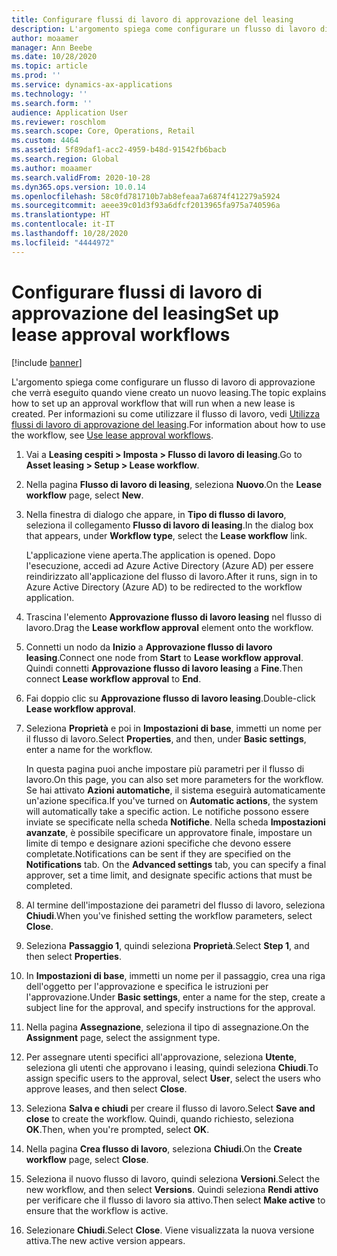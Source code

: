 ```yaml
---
title: Configurare flussi di lavoro di approvazione del leasing
description: L'argomento spiega come configurare un flusso di lavoro di approvazione che verrà eseguito quando viene creato un nuovo leasing.
author: moaamer
manager: Ann Beebe
ms.date: 10/28/2020
ms.topic: article
ms.prod: ''
ms.service: dynamics-ax-applications
ms.technology: ''
ms.search.form: ''
audience: Application User
ms.reviewer: roschlom
ms.search.scope: Core, Operations, Retail
ms.custom: 4464
ms.assetid: 5f89daf1-acc2-4959-b48d-91542fb6bacb
ms.search.region: Global
ms.author: moaamer
ms.search.validFrom: 2020-10-28
ms.dyn365.ops.version: 10.0.14
ms.openlocfilehash: 58c0fd781710b7ab8efeaa7a6874f412279a5924
ms.sourcegitcommit: aeee39c01d3f93a6dfcf2013965fa975a740596a
ms.translationtype: HT
ms.contentlocale: it-IT
ms.lasthandoff: 10/28/2020
ms.locfileid: "4444972"
---
```

# <a name="set-up-lease-approval-workflows"></a><span data-ttu-id="bd183-103">Configurare flussi di lavoro di approvazione del leasing</span><span class="sxs-lookup"><span data-stu-id="bd183-103">Set up lease approval workflows</span></span>

[!include [banner](../includes/banner.md)]

<span data-ttu-id="bd183-104">L'argomento spiega come configurare un flusso di lavoro di approvazione che verrà eseguito quando viene creato un nuovo leasing.</span><span class="sxs-lookup"><span data-stu-id="bd183-104">The topic explains how to set up an approval workflow that will run when a new lease is created.</span></span> <span data-ttu-id="bd183-105">Per informazioni su come utilizzare il flusso di lavoro, vedi [Utilizza flussi di lavoro di approvazione del leasing](use-create-lease-wrkflw.md).</span><span class="sxs-lookup"><span data-stu-id="bd183-105">For information about how to use the workflow, see [Use lease approval workflows](use-create-lease-wrkflw.md).</span></span> 

1. <span data-ttu-id="bd183-106">Vai a **Leasing cespiti \> Imposta \> Flusso di lavoro di leasing**.</span><span class="sxs-lookup"><span data-stu-id="bd183-106">Go to **Asset leasing \> Setup \> Lease workflow**.</span></span>
2. <span data-ttu-id="bd183-107">Nella pagina **Flusso di lavoro di leasing**, seleziona **Nuovo**.</span><span class="sxs-lookup"><span data-stu-id="bd183-107">On the **Lease workflow** page, select **New**.</span></span>
3. <span data-ttu-id="bd183-108">Nella finestra di dialogo che appare, in **Tipo di flusso di lavoro**, seleziona il collegamento **Flusso di lavoro di leasing**.</span><span class="sxs-lookup"><span data-stu-id="bd183-108">In the dialog box that appears, under **Workflow type**, select the **Lease workflow** link.</span></span>

    <span data-ttu-id="bd183-109">L'applicazione viene aperta.</span><span class="sxs-lookup"><span data-stu-id="bd183-109">The application is opened.</span></span> <span data-ttu-id="bd183-110">Dopo l'esecuzione, accedi ad Azure Active Directory (Azure AD) per essere reindirizzato all'applicazione del flusso di lavoro.</span><span class="sxs-lookup"><span data-stu-id="bd183-110">After it runs, sign in to Azure Active Directory (Azure AD) to be redirected to the workflow application.</span></span>

4. <span data-ttu-id="bd183-111">Trascina l'elemento **Approvazione flusso di lavoro leasing** nel flusso di lavoro.</span><span class="sxs-lookup"><span data-stu-id="bd183-111">Drag the **Lease workflow approval** element onto the workflow.</span></span>
5. <span data-ttu-id="bd183-112">Connetti un nodo da **Inizio** a **Approvazione flusso di lavoro leasing**.</span><span class="sxs-lookup"><span data-stu-id="bd183-112">Connect one node from **Start** to **Lease workflow approval**.</span></span> <span data-ttu-id="bd183-113">Quindi connetti **Approvazione flusso di lavoro leasing** a **Fine**.</span><span class="sxs-lookup"><span data-stu-id="bd183-113">Then connect **Lease workflow approval** to **End**.</span></span>
6. <span data-ttu-id="bd183-114">Fai doppio clic su **Approvazione flusso di lavoro leasing**.</span><span class="sxs-lookup"><span data-stu-id="bd183-114">Double-click **Lease workflow approval**.</span></span>
7. <span data-ttu-id="bd183-115">Seleziona **Proprietà** e poi in **Impostazioni di base**, immetti un nome per il flusso di lavoro.</span><span class="sxs-lookup"><span data-stu-id="bd183-115">Select **Properties**, and then, under **Basic settings**, enter a name for the workflow.</span></span>

    <span data-ttu-id="bd183-116">In questa pagina puoi anche impostare più parametri per il flusso di lavoro.</span><span class="sxs-lookup"><span data-stu-id="bd183-116">On this page, you can also set more parameters for the workflow.</span></span> <span data-ttu-id="bd183-117">Se hai attivato **Azioni automatiche**, il sistema eseguirà automaticamente un'azione specifica.</span><span class="sxs-lookup"><span data-stu-id="bd183-117">If you've turned on **Automatic actions**, the system will automatically take a specific action.</span></span> <span data-ttu-id="bd183-118">Le notifiche possono essere inviate se specificate nella scheda **Notifiche**. Nella scheda **Impostazioni avanzate**, è possibile specificare un approvatore finale, impostare un limite di tempo e designare azioni specifiche che devono essere completate.</span><span class="sxs-lookup"><span data-stu-id="bd183-118">Notifications can be sent if they are specified on the **Notifications** tab. On the **Advanced settings** tab, you can specify a final approver, set a time limit, and designate specific actions that must be completed.</span></span>

8. <span data-ttu-id="bd183-119">Al termine dell'impostazione dei parametri del flusso di lavoro, seleziona **Chiudi**.</span><span class="sxs-lookup"><span data-stu-id="bd183-119">When you've finished setting the workflow parameters, select **Close**.</span></span>
9. <span data-ttu-id="bd183-120">Seleziona **Passaggio 1**, quindi seleziona **Proprietà**.</span><span class="sxs-lookup"><span data-stu-id="bd183-120">Select **Step 1**, and then select **Properties**.</span></span>
10. <span data-ttu-id="bd183-121">In **Impostazioni di base**, immetti un nome per il passaggio, crea una riga dell'oggetto per l'approvazione e specifica le istruzioni per l'approvazione.</span><span class="sxs-lookup"><span data-stu-id="bd183-121">Under **Basic settings**, enter a name for the step, create a subject line for the approval, and specify instructions for the approval.</span></span>
11. <span data-ttu-id="bd183-122">Nella pagina **Assegnazione**, seleziona il tipo di assegnazione.</span><span class="sxs-lookup"><span data-stu-id="bd183-122">On the **Assignment** page, select the assignment type.</span></span>
12. <span data-ttu-id="bd183-123">Per assegnare utenti specifici all'approvazione, seleziona **Utente**, seleziona gli utenti che approvano i leasing, quindi seleziona **Chiudi**.</span><span class="sxs-lookup"><span data-stu-id="bd183-123">To assign specific users to the approval, select **User**, select the users who approve leases, and then select **Close**.</span></span>
13. <span data-ttu-id="bd183-124">Seleziona **Salva e chiudi** per creare il flusso di lavoro.</span><span class="sxs-lookup"><span data-stu-id="bd183-124">Select **Save and close** to create the workflow.</span></span> <span data-ttu-id="bd183-125">Quindi, quando richiesto, seleziona **OK**.</span><span class="sxs-lookup"><span data-stu-id="bd183-125">Then, when you're prompted, select **OK**.</span></span>
14. <span data-ttu-id="bd183-126">Nella pagina **Crea flusso di lavoro**, seleziona **Chiudi**.</span><span class="sxs-lookup"><span data-stu-id="bd183-126">On the **Create workflow** page, select **Close**.</span></span>
14. <span data-ttu-id="bd183-127">Seleziona il nuovo flusso di lavoro, quindi seleziona **Versioni**.</span><span class="sxs-lookup"><span data-stu-id="bd183-127">Select the new workflow, and then select **Versions**.</span></span> <span data-ttu-id="bd183-128">Quindi seleziona **Rendi attivo** per verificare che il flusso di lavoro sia attivo.</span><span class="sxs-lookup"><span data-stu-id="bd183-128">Then select **Make active** to ensure that the workflow is active.</span></span>
15. <span data-ttu-id="bd183-129">Selezionare **Chiudi**.</span><span class="sxs-lookup"><span data-stu-id="bd183-129">Select **Close**.</span></span> <span data-ttu-id="bd183-130">Viene visualizzata la nuova versione attiva.</span><span class="sxs-lookup"><span data-stu-id="bd183-130">The new active version appears.</span></span>
